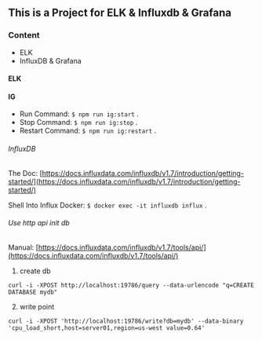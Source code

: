 ## This is a Project for ELK & Influxdb & Grafana

### Content

- ELK
- InfluxDB & Grafana


#### ELK



#### IG

- Run Command: `$ npm run ig:start` .
- Stop Command: `$ npm run ig:stop` .
- Restart Command: `$ npm run ig:restart` .

###### InfluxDB

The Doc: [https://docs.influxdata.com/influxdb/v1.7/introduction/getting-started/](https://docs.influxdata.com/influxdb/v1.7/introduction/getting-started/)

Shell Into Influx Docker: `$ docker exec -it influxdb influx` .


###### Use http api init db

Manual: [https://docs.influxdata.com/influxdb/v1.7/tools/api/](https://docs.influxdata.com/influxdb/v1.7/tools/api/)

1) create db

`curl -i -XPOST http://localhost:19786/query --data-urlencode "q=CREATE DATABASE mydb"`

2) write point

`curl -i -XPOST 'http://localhost:19786/write?db=mydb' --data-binary 'cpu_load_short,host=server01,region=us-west value=0.64'`

